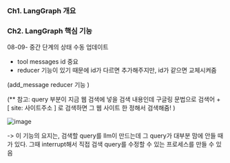 ### Ch1. LangGraph 개요

### Ch2. LangGraph 핵심 기능

08-09- 중간 단계의 상태 수동 업데이트 

- tool messages id 중요
- reducer 기능이 있기 때문에 id가 다르면 추가해주지만, id가 같으면 교체시켜줌

(add_message reducer 기능 )

(** 참고: query 부분이 지금 웹 검색에 넣을 검색 내용인데 구글링 문법으로 검색어 + [ site: 사이트주소 ] 로 검색하면 그 웹 사이트 한 정해서 검색해줌! )

![image](https://github.com/user-attachments/assets/81a7ebce-06a5-4f35-afa6-cb5daf3fe7d8)

-> 이 기능의 요지는, 검색할 query를 llm이 만드는데 그 query가 대부분 맘에 안들 때가 있다. 그때 interrupt해서 직접 검색 query를  수정할 수 있는 프로세스를 만들 수 있음


